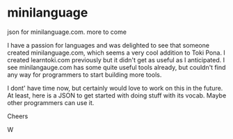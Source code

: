 # minilanguage

json for minilanguage.com. more to come

I have a passion for languages and was delighted to see that someone created minilanguage.com, which seems a very cool addition to Toki Pona. I created learntoki.com previously but it didn't get as useful as I anticipated. I see minilangauge.com has some quite useful tools already, but couldn't find any way for programmers to start building more tools.

I dont' have time now, but certainly would love to work on this in the future. At least, here is a JSON to get started with doing stuff with its vocab. Maybe other programmers can use it.

Cheers

W
